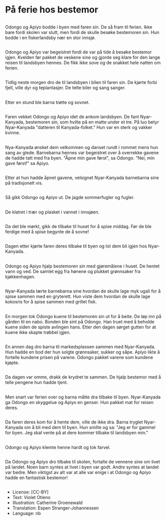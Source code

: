 # På ferie hos bestemor

##
Odongo og Apiyo bodde i byen med faren sin. De så fram til ferien. Ikke bare fordi skolen var slutt, men fordi de skulle besøke bestemoren sin. Hun bodde i en fiskerlandsby nær en stor innsjø.

##
Odongo og Apiyo var begeistret fordi de var på tide å besøke bestemor igjen. Kvelden før pakket de veskene sine og gjorde seg klare for den lange reisen til landsbyen hennes. De fikk ikke sove og de snakket hele natten om ferien.

##
Tidlig neste morgen dro de til landsbyen i bilen til faren sin. De kjørte forbi fjell, ville dyr og teplantasjer. De telte biler og sang sanger.

##
Etter en stund ble barna trøtte og sovnet.

##
Faren vekket Odongo og Apiyo idet de ankom landsbyen. De fant Nyar-Kanyada, bestemoren sin, som hvilte på en matte under et tre. På luo betyr Nyar-Kanyada "datteren til Kanyada-folket." Hun var en sterk og vakker kvinne.

##
Nya-Kanyada ønsket dem velkommen og danset rundt i rommet mens hun sang av glede. Barnebarna hennes var begeistret over å overrekke gavene de hadde tatt med fra byen. "Åpne min gave først", sa Odongo. "Nei, min gave først!" sa Apiyo.

##
Etter at hun hadde åpnet gavene, velsignet Nyar-Kanyada barnebarna sine på tradisjonelt vis.

##
Så gikk Odongo og Apiyo ut. De jagde sommerfugler og fugler.

##
De klatret i trær og plasket i vannet i innsjøen.

##
Da det ble mørkt, gikk de tilbake til huset for å spise middag. Før de ble ferdige med å spise begynte de å sovne!

##
Dagen etter kjørte faren deres tilbake til byen og lot dem bli igjen hos Nyar-Kanyada.

##
Odongo og Apiyo hjalp bestemoren sin med gjøremålene i huset. De hentet vann og ved. De samlet egg fra hønene og plukket grønnsaker fra kjøkkenhagen.

##
Nyar-Kanyada lærte barnebarna sine hvordan de skulle lage myk ugali for å spise sammen med en gryterett. Hun viste dem hvordan de skulle lage kokosris for å spise sammen med grillet fisk.

##
En morgen tok Odongo kuene til bestemoren sin ut for å beite. De løp inn på gården til en nabo. Bonden ble sint på Odongo. Han truet med å beholde kuene siden de spiste avlingen hans. Etter den dagen sørget gutten for at kuene ikke skapte trøbbel igjen.

##
En annen dag dro barna til markedsplassen sammen med Nyar-Kanyada. Hun hadde en bod der hun solgte grønnsaker, sukker og såpe. Apiyo likte å fortelle kundene prisen på varene. Odongo pakket varene som kundene kjøpte.

##
Da dagen var omme, drakk de krydret te sammen. De hjalp bestemor med å telle pengene hun hadde tjent.

##
Men snart var ferien over og barna måtte dra tilbake til byen. Nyar-Kanyada ga Odongo en skyggelue og Apiyo en genser. Hun pakket mat for reisen deres.

##
Da faren deres kom for å hente dem, ville de ikke dra. Barna tryglet Nyar-Kanyada om å bli med dem til byen. Hun smilte og sa: "Jeg er for gammel for byen. Jeg skal vente på at dere kommer tilbake til landsbyen min."

##
Odongo og Apiyo klemte henne hardt og tok farvel.

##
Da Odongo og Apiyo dro tilbake til skolen, fortalte de vennene sine om livet på landet. Noen barn syntes at livet i byen var godt. Andre syntes at landet var bedre. Men viktigst av alt var at alle var enige i at Odongo og Apiyo hadde en fantastisk bestemor!

##
* License: [CC-BY]
* Text: Violet Otieno
* Illustration: Catherine Groenewald
* Translation: Espen Stranger-Johannessen
* Language: nb
